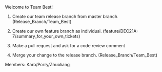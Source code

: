 Welcome to Team Best!

1. Create our team release branch from master branch. (Release_Branch/Team_Best)

2. Create our own feature branch as individual. (feature/DEC21A-7/summary_for_your_own_tickets)

3. Make a pull request and ask for a code review comment

4. Merge your change to the release branch. (Release_Branch/Team_Best)

Members: Karo/Porry/Zhuoliang
